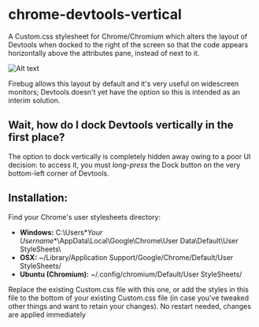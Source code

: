 chrome-devtools-vertical
========================

A Custom.css stylesheet for Chrome/Chromium which alters the layout of Devtools when docked to the right of the screen so that the code appears horizontally above the attributes pane, instead of next to it. 

![Alt text](https://googledrive.com/host/0B3Ekginw8kODMnd2djRiMnVUMHM/devtools.png "Screengrab of chrome-devtools-vertical")

Firebug allows this layout by default and it's very useful on widescreen monitors; Devtools doesn't yet have the option so this is intended as an interim solution.

Wait, how do I dock Devtools vertically in the first place?
-----------------------------------------------------------

The option to dock vertically is completely hidden away owing to a poor UI decision: to access it, you must _long-press_ the Dock button on the very bottom-left corner of Devtools.

Installation:
-------------

Find your Chrome's user stylesheets directory:

- **Windows:** C:\Users\**Your Username**\AppData\Local\Google\Chrome\User Data\Default\User StyleSheets\
- **OSX:** ~/Library/Application Support/Google/Chrome/Default/User StyleSheets/
- **Ubuntu (Chromium):** ~/.config/chromium/Default/User StyleSheets/

Replace the existing Custom.css file with this one, or add the styles in this file to the bottom of your existing Custom.css file (in case you've tweaked other things and want to retain your changes).
No restart needed, changes are applied immediately
